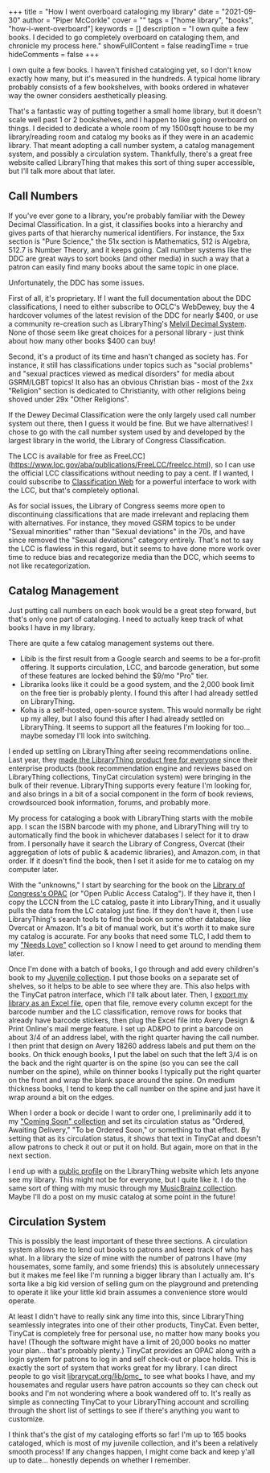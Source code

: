 +++
title = "How I went overboard cataloging my library"
date = "2021-09-30"
author = "Piper McCorkle"
cover = ""
tags = ["home library", "books", "how-i-went-overboard"]
keywords = []
description = "I own quite a few books. I decided to go completely overboard on cataloging them, and chronicle my process here."
showFullContent = false
readingTime = true
hideComments = false
+++

I own quite a few books. I haven't finished cataloging yet, so I don't know
exactly how many, but it's measured in the hundreds. A typical home library
probably consists of a few bookshelves, with books ordered in whatever way the
owner considers aesthetically pleasing.

<!-- TODO photo -->

That's a fantastic way of putting together a small home library, but it doesn't
scale well past 1 or 2 bookshelves, and I happen to like going overboard on
things. I decided to dedicate a whole room of my 1500sqft house to be my
library/reading room and catalog my books as if they were in an academic
library. That meant adopting a call number system, a catalog management system,
and possibly a circulation system. Thankfully, there's a great free website
called LibraryThing that makes this sort of thing super accessible, but I'll
talk more about that later.

## Call Numbers

<!-- TODO photo -->

If you've ever gone to a library, you're probably familiar with the Dewey
Decimal Classification. In a gist, it classifies books into a hierarchy and
gives parts of that hierarchy numerical identifiers. For instance, the 5xx
section is "Pure Science," the 51x section is Mathematics, 512 is Algebra,
512.7 is Number Theory, and it keeps going. Call number systems like the DDC
are great ways to sort books (and other media) in such a way that a patron can
easily find many books about the same topic in one place.

Unfortunately, the DDC has some issues.

First of all, it's proprietary. If I want the full documentation about the DDC
classifications, I need to either subscribe to OCLC's WebDewey, buy the 4
hardcover volumes of the latest revision of the DDC for nearly $400, or use a
community re-creation such as LibraryThing's
[Melvil Decimal System](https://www.librarything.com/mds). None of those seem
like great choices for a personal library - just think about how many other
books $400 can buy!

Second, it's a product of its time and hasn't changed as society has. For
instance, it still has classifications under topics such as "social problems"
and "sexual practices viewed as medical disorders" for media about GSRM/LGBT
topics! It also has an obvious Christian bias - most of the 2xx "Religion"
section is dedicated to Christianity, with other religions being shoved under
29x "Other Religions".

If the Dewey Decimal Classification were the only largely used call number
system out there, then I guess it would be fine. But we have alternatives! I
chose to go with the call number system used by and developed by the largest
library in the world, the Library of Congress Classification.

The LCC is available for free as
FreeLCC](https://www.loc.gov/aba/publications/FreeLCC/freelcc.html), so I can
use the official LCC classifications without needing to pay a cent. If I
wanted, I could subscribe to [Classification Web](https://classweb.org/) for a
powerful interface to work with the LCC, but that's completely optional.

As for social issues, the Library of Congress seems more open to discontinuing
classifications that are made irrelevant and replacing them with alternatives.
For instance, they moved GSRM topics to be under "Sexual minorities" rather
than "Sexual deviations" in the 70s, and have since removed the "Sexual
deviations" category entirely. That's not to say the LCC is flawless in this
regard, but it seems to have done more work over time to reduce bias and
recategorize media than the DCC, which seems to not like recategorization.

## Catalog Management

<!-- TODO photo -->

Just putting call numbers on each book would be a great step forward, but
that's only one part of cataloging. I need to actually keep track of what
books I have in my library.

There are quite a few catalog management systems out there.

- Libib is the first result from a Google search and seems to be a for-profit
  offering. It supports circulation, LCC, and barcode generation, but some of
  these features are locked behind the $9/mo "Pro" tier.
- Librarika looks like it could be a good system, and the 2,000 book limit on
  the free tier is probably plenty. I found this after I had already settled
  on LibraryThing.
- Koha is a self-hosted, open-source system. This would normally be right up
  my alley, but I also found this after I had already settled on LibraryThing.
  It seems to support all the features I'm looking for too... maybe someday
  I'll look into switching.

I ended up settling on LibraryThing after seeing recommendations online. Last
year, they [made the LibraryThing product free for everyone](https://blog.librarything.com/2020/03/librarything-goes-free/)
since their enterprise products (book recommendation engine and reviews based
on LibraryThing collections, TinyCat circulation system) were bringing in the
bulk of their revenue. LibraryThing supports every feature I'm looking for, and
also brings in a bit of a social component in the form of book reviews,
crowdsourced book information, forums, and probably more.

My process for cataloging a book with LibraryThing starts with the mobile app.
I scan the ISBN barcode with my phone, and LibraryThing will try to
automatically find the book in whichever databases I select for it to draw
from. I personally have it search the Library of Congress, Overcat (their
aggregation of lots of public & academic libraries), and Amazon.com, in that
order. If it doesn't find the book, then I set it aside for me to catalog on my
computer later.

With the "unknowns," I start by searching for the book on the
[Library of Congress's OPAC](https://catalog.loc.gov/) (or "Open Public Access
Catalog"). If they have it, then I copy the LCCN from the LC catalog, paste it
into LibraryThing, and it usually pulls the data from the LC catalog just fine.
If they don't have it, then I use LibraryThing's search tools to find the book
on some other database, like Overcat or Amazon. It's a bit of manual work, but
it's worth it to make sure my catalog is accurate. For any books that need some
TLC, I add them to my
["Needs Love"](https://www.librarything.com/catalog/pmc_/needslove) collection
so I know I need to get around to mending them later.

Once I'm done with a batch of books, I go through and add every children's book
to my [Juvenile collection](https://www.librarything.com/catalog/pmc_/juvenile).
I put those books on a separate set of shelves, so it helps to be able to see
where they are. This also helps with the TinyCat patron interface, which I'll
talk about later. Then, I [export my library as an Excel file](https://www.librarything.com/export.php?export_type=xls),
open that file, remove every column except for the barcode number and the LC
classification, remove rows for books that already have barcode stickers, then
plug the Excel file into Avery Design & Print Online's mail merge feature. I
set up AD&PO to print a barcode on about 3/4 of an address label, with the
right quarter having the call number. I then print that design on Avery 18260
address labels and put them on the books. On thick enough books, I put the
label on such that the left 3/4 is on the back and the right quarter is on the
spine (so you can see the call number on the spine), while on thinner books I
typically put the right quarter on the front and wrap the blank space around
the spine. On medium thickness books, I tend to keep the call number on the
spine and just have it wrap around a bit on the edges.

<!-- TODO photo -->

When I order a book or decide I want to order one, I preliminarily add it to my
["Coming Soon" collection](https://www.librarything.com/catalog/pmc_/comingsoon)
and set its circulation status as "Ordered, Awaiting Delivery," "To be Ordered
Soon," or something to that effect. By setting that as its circulation status,
it shows that text in TinyCat and doesn't allow patrons to check it out or put
it on hold. But again, more on that in the next section.

I end up with a [public profile](https://www.librarything.com/profile/pmc_) on
the LibraryThing website which lets anyone see my library. This might not be
for everyone, but I quite like it. I do the same sort of thing with my music
through my [MusicBrainz collection](https://musicbrainz.org/collection/7a8bdef2-e937-42ac-b883-43b739b32798).
Maybe I'll do a post on my music catalog at some point in the future!

## Circulation System

<!-- TODO photo -->

This is possibly the least important of these three sections. A circulation
system allows me to lend out books to patrons and keep track of who has what.
In a library the size of mine with the number of patrons I have (my housemates,
some family, and some friends) this is absolutely unnecessary but it makes me
feel like I'm running a bigger library than I actually am. It's sorta like a
big kid version of selling gum on the playground and pretending to operate it
like your little kid brain assumes a convenience store would operate.

At least I didn't have to really sink any time into this, since LibraryThing
seamlessly integrates into one of their other products, TinyCat. Even better,
TinyCat is completely free for personal use, no matter how many books you have!
(Though the software might have a limit of 20,000 books no matter your plan...
that's probably plenty.) TinyCat provides an OPAC along with a login system for
patrons to log in and self check-out or place holds. This is exactly the sort
of system that works great for my library. I can direct people to go visit
[librarycat.org/lib/pmc\_](https://librarycat.org/lib/pmc_) to see what books I
have, and my housemates and regular users have patron accounts so they can
check out books and I'm not wondering where a book wandered off to. It's really
as simple as connecting TinyCat to your LibraryThing account and scrolling
through the short list of settings to see if there's anything you want to
customize.

I think that's the gist of my cataloging efforts so far! I'm up to 165 books
cataloged, which is most of my juvenile collection, and it's been a relatively
smooth process! If any changes happen, I might come back and keep y'all up to
date... honestly depends on whether I remember.
